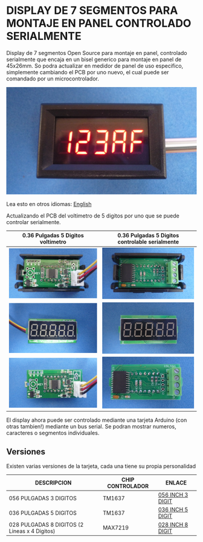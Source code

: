 # DISPLAY DE 7 SEGMENTOS PARA MONTAJE EN PANEL CONTROLADO SERIALMENTE

Display de 7 segmentos Open Source para montaje en panel, controlado serialmente que encaja en un bisel generico para montaje en panel de 45x26mm. So podra actualizar en medidor de panel de uso especifico, simplemente cambiando el PCB por uno nuevo, el cual puede ser comandado por un microcontrolador.

![METERON](/036-inch-5-digit/assets/img/meteron.jpg)

Lea esto en otros idiomas: [English](../../README.md)

Actualizando el PCB del voltimetro de 5 digitos por uno que se puede controlar serialmente.

0.36 Pulgadas 5 Digitos voltimetro     | 0.36 Pulgadas 5 Digitos controlable serialmente     
---------------------------------------|----------------------------------------------
![](/assets/img/voltmeterback.jpg)     |![](/036-inch-5-digit/assets/img/meterback.jpg) 
![](/assets/img/voltmeterpcbfront.jpg) |![](/036-inch-5-digit/assets/img/pcbfront.jpg) 
![](/assets/img/voltmeterpcbback.jpg)  |![](/036-inch-5-digit/assets/img/pcbback.jpg) 

El display ahora puede ser controlado mediante una tarjeta Arduino (con otras tambien!) mediante un bus serial. Se podran mostrar numeros, caracteres o segmentos individuales.

## Versiones

Existen varias versiones de la tarjeta, cada una tiene su propia personalidad

| DESCRIPCION                                  | CHIP CONTROLADOR| ENLACE                               
|----------------------------------------------|-----------------|--------------------------------------
| 056 PULGADAS 3 DIGITOS                       | TM1637          | [056 INCH 3 DIGIT](/056-inch-3-digit)  
| 036 PULGADAS 5 DIGITOS                       | TM1637          | [036 INCH 5 DIGIT](/036-inch-5-digit)  
| 028 PULGADAS 8 DIGITOS (2 Lineas x 4 Digitos)| MAX7219         | [028 INCH 8 DIGIT](/028-inch-8-digit)
